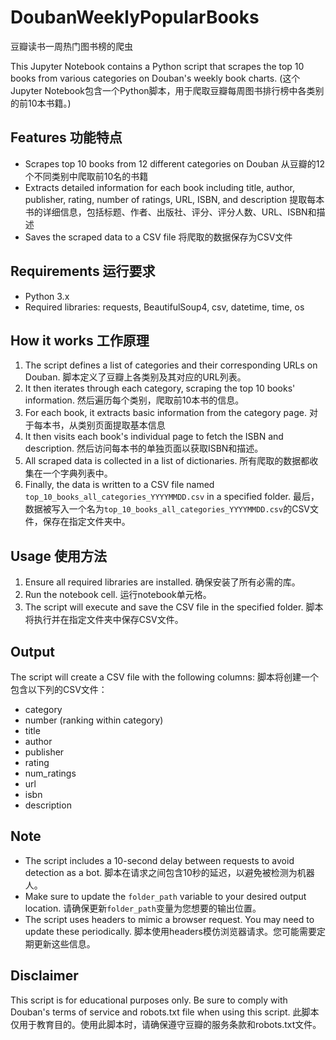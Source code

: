 # DoubanWeeklyPopularBooks
豆瓣读书一周热门图书榜的爬虫

This Jupyter Notebook contains a Python script that scrapes the top 10 books from various categories on Douban's weekly book charts. (这个Jupyter Notebook包含一个Python脚本，用于爬取豆瓣每周图书排行榜中各类别的前10本书籍。)

## Features 功能特点 
- Scrapes top 10 books from 12 different categories on Douban 从豆瓣的12个不同类别中爬取前10名的书籍
- Extracts detailed information for each book including title, author, publisher, rating, number of ratings, URL, ISBN, and description 提取每本书的详细信息，包括标题、作者、出版社、评分、评分人数、URL、ISBN和描述
- Saves the scraped data to a CSV file 将爬取的数据保存为CSV文件

## Requirements 运行要求

- Python 3.x
- Required libraries: requests, BeautifulSoup4, csv, datetime, time, os

## How it works 工作原理

1. The script defines a list of categories and their corresponding URLs on Douban. 脚本定义了豆瓣上各类别及其对应的URL列表。
2. It then iterates through each category, scraping the top 10 books' information. 然后遍历每个类别，爬取前10本书的信息。
3. For each book, it extracts basic information from the category page. 对于每本书，从类别页面提取基本信息
4. It then visits each book's individual page to fetch the ISBN and description. 然后访问每本书的单独页面以获取ISBN和描述。
5. All scraped data is collected in a list of dictionaries. 所有爬取的数据都收集在一个字典列表中。
6. Finally, the data is written to a CSV file named `top_10_books_all_categories_YYYYMMDD.csv` in a specified folder. 最后，数据被写入一个名为`top_10_books_all_categories_YYYYMMDD.csv`的CSV文件，保存在指定文件夹中。

## Usage 使用方法

1. Ensure all required libraries are installed. 确保安装了所有必需的库。
2. Run the notebook cell. 运行notebook单元格。
3. The script will execute and save the CSV file in the specified folder. 脚本将执行并在指定文件夹中保存CSV文件。

## Output

The script will create a CSV file with the following columns: 脚本将创建一个包含以下列的CSV文件：
- category
- number (ranking within category)
- title
- author
- publisher
- rating
- num_ratings
- url
- isbn
- description

## Note

- The script includes a 10-second delay between requests to avoid detection as a bot. 脚本在请求之间包含10秒的延迟，以避免被检测为机器人。
- Make sure to update the `folder_path` variable to your desired output location. 请确保更新`folder_path`变量为您想要的输出位置。
- The script uses headers to mimic a browser request. You may need to update these periodically. 脚本使用headers模仿浏览器请求。您可能需要定期更新这些信息。

## Disclaimer

This script is for educational purposes only. Be sure to comply with Douban's terms of service and robots.txt file when using this script. 此脚本仅用于教育目的。使用此脚本时，请确保遵守豆瓣的服务条款和robots.txt文件。
